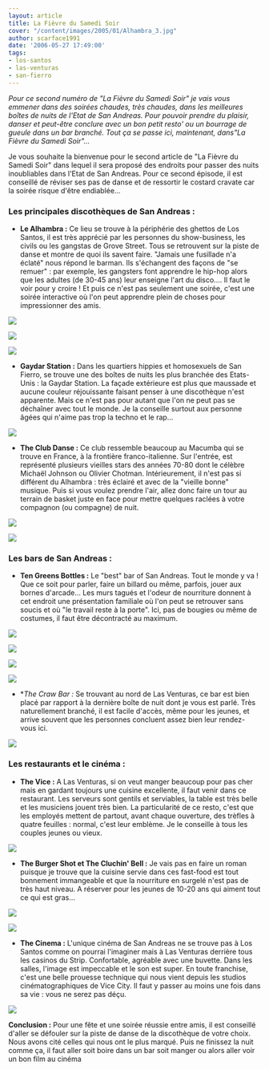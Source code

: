 ```yaml
---
layout: article
title: La Fièvre du Samedi Soir
cover: "/content/images/2005/01/Alhambra_3.jpg"
author: scarface1991
date: '2006-05-27 17:49:00'
tags:
- los-santos
- las-venturas
- san-fierro
---
```


_Pour ce second numéro de "La Fièvre du Samedi Soir" je vais vous emmener dans des soirées chaudes, très chaudes, dans les meilleures boîtes de nuits de l'Etat de San Andreas. Pour pouvoir prendre du plaisir, danser et peut-être conclure avec un bon petit resto' ou un bourrage de gueule dans un bar branché. Tout ça se passe ici, maintenant, dans"La Fièvre du Samedi Soir"..._

Je vous souhaite la bienvenue pour le second article de "La Fièvre du Samedi Soir" dans lequel il sera proposé des endroits pour passer des nuits inoubliables dans l'Etat de San Andreas. Pour ce second épisode, il est conseillé de réviser ses pas de danse et de ressortir le costard cravate car la soirée risque d'être endiablée...

### Les principales discothèques de San Andreas :

- **Le Alhambra :** Ce lieu se trouve à la périphérie des ghettos de Los Santos, il est très apprécié par les personnes du show-business, les civils ou les gangstas de Grove Street. Tous se retrouvent sur la piste de danse et montre de quoi ils savent faire. "Jamais une fusillade n'a éclaté" nous répond le barman. Ils s'échangent des façons de "se remuer" : par exemple, les gangsters font apprendre le hip-hop alors que les adultes (de 30-45 ans) leur enseigne l'art du disco.... Il faut le voir pour y croire ! Et puis ce n'est pas seulement une soirée, c'est une soirée interactive où l'on peut apprendre plein de choses pour impressionner des amis.

![](  /content/images/2005/01/Alhambra_1.jpg)

![](  /content/images/2005/01/Alhambra_2.jpg)

![](  /content/images/2005/01/Alhambra_4.jpg)

- **Gaydar Station :** Dans les quartiers hippies et homosexuels de San Fierro, se trouve une des boîtes de nuits les plus branchée des Etats-Unis : la Gaydar Station. La façade extérieure est plus que maussade et aucune couleur réjouissante faisant penser à une discothèque n'est apparente. Mais ce n'est pas pour autant que l'on ne peut pas se déchaîner avec tout le monde. Je la conseille surtout aux personne âgées qui n'aime pas trop la techno et le rap...

![](  /content/images/2005/01/Gaydar_Station.jpg)

- **The Club Danse :** Ce club ressemble beaucoup au Macumba qui se trouve en France, à la frontière franco-italienne. Sur l'entrée, est représenté plusieurs vieilles stars des années 70-80 dont le célèbre Michaël Johnson ou Olivier Chotman. Intérieurement, il n'est pas si différent du Alhambra : très éclairé et avec de la "vieille bonne" musique. Puis si vous voulez prendre l'air, allez donc faire un tour au terrain de basket juste en face pour mettre quelques raclées à votre compagnon (ou compagne) de nuit.

![](  /content/images/2005/01/Dance_Club_LV_1.jpg)

![](  /content/images/2005/01/Dance_Club_LV_2.jpg)

### Les bars de San Andreas :

- **Ten Greens Bottles :** Le "best" bar of San Andreas. Tout le monde y va ! Que ce soit pour parler, faire un billard ou même, parfois, jouer aux bornes d'arcade... Les murs tagués et l'odeur de nourriture donnent à cet endroit une présentation familiale où l'on peut se retrouver sans soucis et où "le travail reste à la porte". Ici, pas de bougies ou même de costumes, il faut être décontracté au maximum.

![](  /content/images/2005/01/Ten_Greens_Bottles_1.jpg)

![](  /content/images/2005/01/Ten_Greens_Bottles_2.jpg)

![](  /content/images/2005/01/Ten_Greens_Bottles_3.jpg)

![](  /content/images/2005/01/Ten_Greens_Bottles_4.jpg)

- \*_The Craw Bar :_ Se trouvant au nord de Las Venturas, ce bar est bien placé par rapport à la dernière boîte de nuit dont je vous est parlé. Très naturellement branché, il est facile d'accès, même pour les jeunes, et arrive souvent que les personnes concluent assez bien leur rendez-vous ici.

![](  /content/images/2005/01/The_Craw_Bar.jpg)

### Les restaurants et le cinéma :

- **The Vice :** A Las Venturas, si on veut manger beaucoup pour pas cher mais en gardant toujours une cuisine excellente, il faut venir dans ce restaurant. Les serveurs sont gentils et serviables, la table est très belle et les musiciens jouent très bien. La particularité de ce resto, c'est que les employés mettent de partout, avant chaque ouverture, des trèfles à quatre feuilles : normal, c'est leur emblème. Je le conseille à tous les couples jeunes ou vieux.

![](  /content/images/2005/01/The_Vice.jpg)

- **The Burger Shot et The Cluchin' Bell :** Je vais pas en faire un roman puisque je trouve que la cuisine servie dans ces fast-food est tout bonnement immangeable et que la nourriture en surgelé n'est pas de très haut niveau. A réserver pour les jeunes de 10-20 ans qui aiment tout ce qui est gras...

![](  /content/images/2005/01/Cluchin_Bell.jpg)

![](  /content/images/2005/01/Burger_Shot.jpg)

- **The Cinema :** L'unique cinéma de San Andreas ne se trouve pas à Los Santos comme on pourrai l'imaginer mais à Las Venturas derrière tous les casinos du Strip. Confortable, agréable avec une buvette. Dans les salles, l'image est impeccable et le son est super. En toute franchise, c'est une belle prouesse technique qui nous vient depuis les studios cinématographiques de Vice City. Il faut y passer au moins une fois dans sa vie : vous ne serez pas déçu.

![](  /content/images/2005/01/Cinema_LV.jpg)

**Conclusion :** Pour une fête et une soirée réussie entre amis, il est conseillé d'aller se défouler sur la piste de danse de la discothèque de votre choix. Nous avons cité celles qui nous ont le plus marqué. Puis ne finissez la nuit comme ça, il faut aller soit boire dans un bar soit manger ou alors aller voir un bon film au cinéma

<!--kg-card-end: markdown-->
